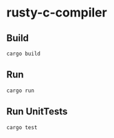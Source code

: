 # rusty-c-compiler

## Build
```
cargo build
```

## Run
```
cargo run
```

## Run UnitTests
```
cargo test
```